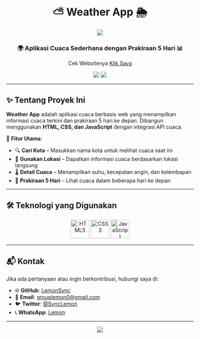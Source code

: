 <h1 align="center">
  ⛅ Weather App 🌦
</h1>

<p align="center">
  <img src="https://capsule-render.vercel.app/api?type=waving&color=gradient&height=100&section=header"/>
</p>

<h3 align="center">
  🌍 Aplikasi Cuaca Sederhana dengan Prakiraan 5 Hari 📊
</h3>

<p align="center">
  Cek Websitenya <a href="https://lemon-weather.vercel.app/">Klik Saya</a>
</p>

<p align="center">
  <img src="https://img.shields.io/github/repo-size/LemonSync/Weather_App?style=for-the-badge" />
  <img src="https://img.shields.io/github/languages/count/LemonSync/Weather_App?style=for-the-badge" />
</p>

---

## ✨ Tentang Proyek Ini
**Weather App** adalah aplikasi cuaca berbasis web yang menampilkan informasi cuaca terkini dan prakiraan 5 hari ke depan. Dibangun menggunakan **HTML, CSS, dan JavaScript** dengan integrasi API cuaca.

🔹 **Fitur Utama**:
- 🔍 **Cari Kota** – Masukkan nama kota untuk melihat cuaca saat ini  
- 📍 **Gunakan Lokasi** – Dapatkan informasi cuaca berdasarkan lokasi langsung  
- 🌡 **Detail Cuaca** – Menampilkan suhu, kecepatan angin, dan kelembapan  
- 📅 **Prakiraan 5 Hari** – Lihat cuaca dalam beberapa hari ke depan  

---


## 🛠️ Teknologi yang Digunakan
<p align="center">
  <img src="https://githubraw.com/devicons/devicon/master/icons/html5/html5-original.svg" alt="HTML5" width="50" height="50"/>
  <img src="https://githubraw.com/devicons/devicon/master/icons/css3/css3-original.svg" alt="CSS3" width="50" height="50"/>
  <img src="https://githubraw.com/devicons/devicon/master/icons/javascript/javascript-original.svg" alt="JavaScript" width="50" height="50"/>
</p>

---

## 📬 Kontak
Jika ada pertanyaan atau ingin berkontribusi, hubungi saya di:
- 🌐 **GitHub**: [LemonSync](https://github.com/LemonSync)
- 📧 **Email**: [grouplemon0@gmail.com](mailto:grouplemon0@gmail.com)
- 🐦 **Twitter**: [@SyncLemon](https://twitter.com/SyncLemon)
- 📞 **WhatsApp**: [Lemon](https://wa.me/6282172175234)

---

<p align="center">
  <img src="https://capsule-render.vercel.app/api?type=waving&color=gradient&height=100&section=footer"/>
</p>
